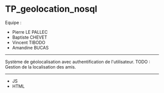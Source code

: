 # TP_geolocation_nosql

Equipe : 
- Pierre LE PALLEC
- Baptiste CHEVET
- Vincent TIBODO 
- Amandine BUCAS

-------------------------------------------------------------

Système de géolocalisation avec authentification de l'utilisateur.
TODO : Gestion de la localisation des amis.

-------------------------------------------------------------

- JS
- HTML
